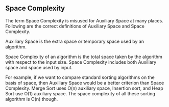 ## Space Complexity
The term Space Complexity is misused for Auxiliary Space at many places. Following are the correct definitions of Auxiliary Space and Space Complexity.

Auxiliary Space is the extra space or temporary space used by an algorithm.

Space Complexity of an algorithm is the total space taken by the algorithm with respect to the input size. Space Complexity includes both Auxiliary space and space used by input.

For example, if we want to compare standard sorting algorithms on the basis of space, then Auxiliary Space would be a better criterion than Space Complexity. Merge Sort uses O(n) auxiliary space, Insertion sort, and Heap Sort use O(1) auxiliary space. The space complexity of all these sorting algorithm is O(n) though.